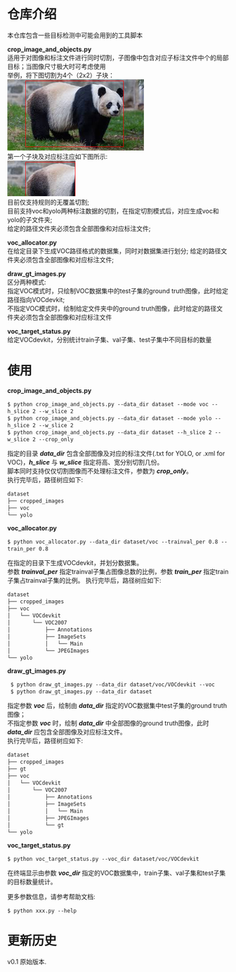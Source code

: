 # 仓库介绍
 
本仓库包含一些目标检测中可能会用到的工具脚本

**crop_image_and_objects.py**  
适用于对图像和标注文件进行同时切割，子图像中包含对应子标注文件中个的局部目标；当图像尺寸极大时可考虑使用  
举例，将下图切割为4个（2x2）子块：  
![panda](https://github.com/EzioA/object_detection_utils/blob/main/assets/panda_gt.png)  
第一个子块及对应标注应如下图所示:  
![panda_patch](https://github.com/EzioA/object_detection_utils/blob/main/assets/panda_0_gt.png)  
目前仅支持规则的无覆盖切割;  
目前支持voc和yolo两种标注数据的切割，在指定切割模式后，对应生成voc和yolo的子文件夹;  
给定的路径文件夹必须包含全部图像和对应标注文件;

**voc_allocator.py**  
在给定目录下生成VOC路径格式的数据集，同时对数据集进行划分;
给定的路径文件夹必须包含全部图像和对应标注文件;

**draw_gt_images.py**  
区分两种模式:  
指定VOC模式时，只绘制VOC数据集中的test子集的ground truth图像，此时给定路径指向VOCdevkit;  
不指定VOC模式时，绘制给定文件夹中的ground truth图像，此时给定的路径文件夹必须包含全部图像和对应标注文件

**voc_target_status.py**  
 给定VOCdevkit，分别统计train子集、val子集、test子集中不同目标的数量


# 使用
**crop_image_and_objects.py**  
```
$ python crop_image_and_objects.py --data_dir dataset --mode voc --h_slice 2 --w_slice 2
$ python crop_image_and_objects.py --data_dir dataset --mode yolo --h_slice 2 --w_slice 2
$ python crop_image_and_objects.py --data_dir dataset --h_slice 2 --w_slice 2 --crop_only
```
指定的目录 _**data\_dir**_ 包含全部图像及对应的标注文件(.txt for YOLO, or .xml for VOC)，_**h\_slice**_ 与 _**w\_slice**_ 指定将高、宽分别切割几份。  
脚本同时支持仅仅切割图像而不处理标注文件，参数为 _**crop\_only**_。  
执行完毕后，路径树应如下:  
```
dataset
├── cropped_images
├── voc
└── yolo
```

**voc_allocator.py**  
```
$ python voc_allocator.py --data_dir dataset/voc --trainval_per 0.8 --train_per 0.8
```
在指定的目录下生成VOCdevkit，并划分数据集。  
参数 _**trainval\_per**_ 指定trainval子集占图像总数的比例，参数 _**train\_per**_ 指定train子集占trainval子集的比例。
执行完毕后，路径树应如下:  
```
dataset
├── cropped_images
├── voc
│   └── VOCdevkit
│       └── VOC2007
│           ├── Annotations
│           ├── ImageSets
│           │   └── Main
│           └── JPEGImages
└── yolo
```

**draw_gt_images.py**  
```
 $ python draw_gt_images.py --data_dir dataset/voc/VOCdevkit --voc
 $ python draw_gt_images.py --data_dir dataset
```
指定参数 _**voc**_ 后，绘制由 _**data\_dir**_ 指定的VOC数据集中test子集的ground truth图像；  
不指定参数 _**voc**_ 时，绘制 _**data\_dir**_ 中全部图像的ground truth图像，此时 _**data\_dir**_ 应包含全部图像及对应标注文件。  
执行完毕后，路径树应如下:  
```
dataset
├── cropped_images
├── gt
├── voc
│   └── VOCdevkit
│       └── VOC2007
│           ├── Annotations
│           ├── ImageSets
│           │   └── Main
│           ├── JPEGImages
│           └── gt
└── yolo
```

**voc_target_status.py**  
```
$ python voc_target_status.py --voc_dir dataset/voc/VOCdevkit
```
在终端显示由参数 _**voc\_dir**_ 指定的VOC数据集中，train子集、val子集和test子集的目标数量统计。

更多参数信息，请参考帮助文档:  
```
$ python xxx.py --help
```

# 更新历史
v0.1 原始版本.